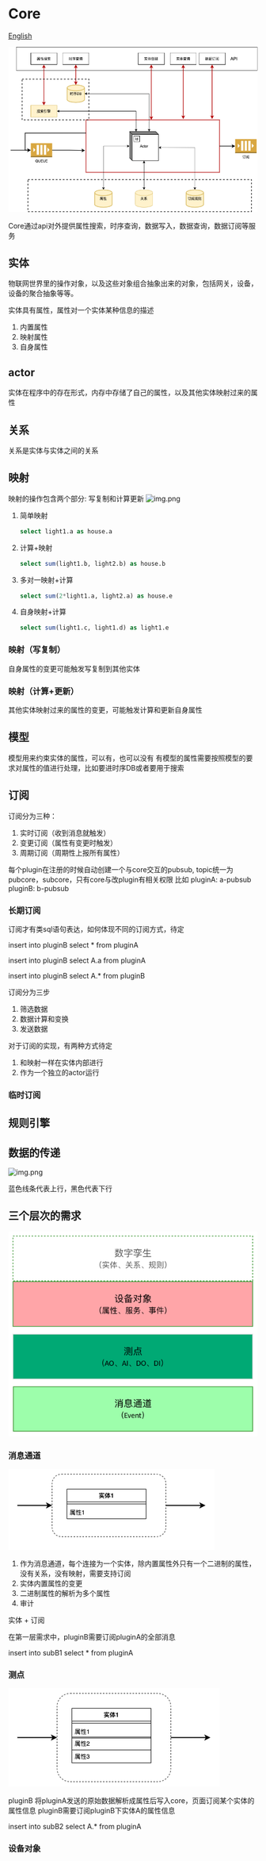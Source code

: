 # Core
[English](README.md)

![img.png](docs/images/architecture.png)

Core通过api对外提供属性搜索，时序查询，数据写入，数据查询，数据订阅等服务
    
## 实体
物联网世界里的操作对象，以及这些对象组合抽象出来的对象，包括网关，设备，设备的聚合抽象等等。  

实体具有属性，属性对一个实体某种信息的描述  

1. 内置属性
2. 映射属性
3. 自身属性

## actor
实体在程序中的存在形式，内存中存储了自己的属性，以及其他实体映射过来的属性

## 关系
关系是实体与实体之间的关系

## 映射
映射的操作包含两个部分: 写复制和计算更新
![img.png](docs/images/mapping.png)
1. 简单映射
    ```sql
    select light1.a as house.a
    ``` 
2. 计算+映射
    ```sql
    select sum(light1.b, light2.b) as house.b
    ```
3. 多对一映射+计算
    ```sql
   	select sum(2*light1.a, light2.a) as house.e
    ```
4. 自身映射+计算
    ```sql
	select sum(light1.c, light1.d) as light1.e
    ```
### 映射（写复制）
自身属性的变更可能触发写复制到其他实体

### 映射（计算+更新）
其他实体映射过来的属性的变更，可能触发计算和更新自身属性

## 模型
模型用来约束实体的属性，可以有，也可以没有
有模型的属性需要按照模型的要求对属性的值进行处理，比如要进时序DB或者要用于搜索

## 订阅
订阅分为三种：
1. 实时订阅（收到消息就触发）
2. 变更订阅（属性有变更时触发）
3. 周期订阅（周期性上报所有属性）


每个plugin在注册的时候自动创建一个与core交互的pubsub, topic统一为pubcore，subcore，只有core与改plugin有相关权限
比如
pluginA: a-pubsub
pluginB: b-pubsub

### 长期订阅

订阅才有类sql语句表达，如何体现不同的订阅方式，待定

insert into pluginB select * from pluginA

insert into pluginB select A.a from pluginA

insert into pluginB select A.* from pluginB

订阅分为三步
1. 筛选数据
2. 数据计算和变换
3. 发送数据

对于订阅的实现，有两种方式待定
1. 和映射一样在实体内部进行
2. 作为一个独立的actor运行


### 临时订阅



## 规则引擎





## 数据的传递
![img.png](docs/images/message_passing.png)
 
 蓝色线条代表上行，黑色代表下行
 
## 三个层次的需求

![img.png](docs/images/three_level_require.png)

### 消息通道

![img.png](docs/images/level1.png)

1. 作为消息通道，每个连接为一个实体，除内置属性外只有一个二进制的属性，没有关系，没有映射，需要支持订阅
2. 实体内置属性的变更
3. 二进制属性的解析为多个属性
4. 审计


实体 + 订阅

在第一层需求中，pluginB需要订阅pluginA的全部消息

insert into subB1 select * from pluginA

### 测点

![img.png](docs/images/level2.png)

pluginB 将pluginA发送的原始数据解析成属性后写入core，页面订阅某个实体的属性信息
pluginB需要订阅pluginB下实体A的属性信息

insert into subB2 select A.* from pluginA

### 设备对象

